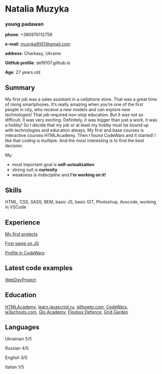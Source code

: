 # Natalia Muzyka
### young padawan
**phone**: +380976112759

**e-mail**: <muzyka9107@gmail.com>

**address**: Cherkasy, Ukraine

**GitHub profile**: def9107.github.io

**Age**: 27 years old

## Summary
My first job was a sales assistant in a cellphone store. That was a great time of rising smartphones. It’s really amazing when you’re one of the first people in city, who receive a new models and can explore new technologies! That job required non-stop education. But it was not so difficult, it was very exciting. Definitely, it was bigger than just a work, it was a hobby! So I decide that my job or at least my hobby must be bound up with technologies and education always. My first and base courses is interactive courses HTMLAcademy. Then I found CodeWars and it started! I like that coding is multiple. And the most interesting is to find the best decision. 

My:
* most important goal is **self-actualization**
* strong suit is **curiosity**
* weakness is *indiscipline* and **I'm working on it!**

## Skills
HTML, CSS, SASS, BEM, basic JS, basic GIT, Photoshop, Avocode, working in VSCode

## Experience
[My first projects](https://github.com/def9107/def9107.github.io/blob/master/README.md)

[First game on JS](https://def9107.github.io/js-lessons/hangman/)

[Profile in CodeWars](https://www.codewars.com/users/def9107)

## Latest code examples
[WebDevProject](https://def9107.github.io/webDevProject/)

## Education
[HTMLAcademy](https://htmlacademy.ru/), [learn.javascript.ru](http://learn.javascript.ru/), [githowto.com](https://githowto.com/), [CodeWars](https://www.codewars.com), [w3schools.com](https://www.w3schools.com/), [Glo Academy](https://www.youtube.com/channel/UCVswRUcKC-M35RzgPRv8qUg), [Flexbox Defence](http://www.flexboxdefense.com/), [Grid Garden](http://cssgridgarden.com/#ru)

## Languages
Ukrainian 5/5

Russian 4/5

English 3/5

Italian 1/5
